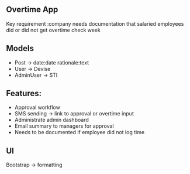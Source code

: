 ## Overtime App

Key requirement :company needs documentation that salaried employees did or did not get overtime check week

## Models 
- Post -> date:date rationale:text
- User -> Devise
- AdminUser -> STI

## Features:
- Approval workflow
- SMS sending -> link to approval or overtime input
- Administrate admin dashboard
- Email summary to managers for approval
- Needs to be documented if employee did not log time 

## UI
Bootstrap -> formatting